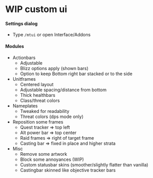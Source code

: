 # WIP custom ui

#### Settings dialog
* Type `/mtui` or open Interface/Addons

#### Modules
* Actionbars
  * Adjustable
  * Blizz options apply (shown bars)
  * Option to keep Bottom right bar stacked or to the side
* Unitframes
  * Centered layout
  * Adjustable spacing/distance from bottom
  * Thick healthbars
  * Class/threat colors
* Nameplates 
  * Tweaked for readability 
  * Threat colors (dps mode only)
* Reposition some frames 
  * Quest tracker => top left
  * Alt power bar => top center
  * Raid frames => right of target frame
  * Casting bar => fixed in place and higher strata
* Misc
  * Remove some artwork
  * Block some annoyances (WIP)
  * Custom statusbar skins (smoother/slightly flatter than vanilla)
  * Castingbar skinned like objective tracker bars

